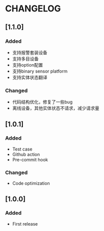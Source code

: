 # CHANGELOG
## [1.1.0]
### Added
- 支持报警套装设备
- 支持多目设备
- 支持option配置
- 支持binary sensor platform
- 支持实体状态翻译

### Changed
- 代码结构优化，修复了一些bug
- 离线设备，其他实体状态不请求，减少请求量

## [1.0.1]
### Added
- Test case
- Github action
- Pre-commit hook

### Changed
- Code optimization

## [1.0.0]

### Added

- First release
